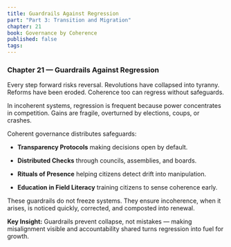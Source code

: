 ```yaml
---
title: Guardrails Against Regression
part: "Part 3: Transition and Migration"
chapter: 21
book: Governance by Coherence
published: false
tags:
---
```

### Chapter 21 — Guardrails Against Regression

Every step forward risks reversal. Revolutions have collapsed into tyranny. Reforms have been eroded. Coherence too can regress without safeguards.

In incoherent systems, regression is frequent because power concentrates in competition. Gains are fragile, overturned by elections, coups, or crashes.

Coherent governance distributes safeguards:

- **Transparency Protocols** making decisions open by default.
    
- **Distributed Checks** through councils, assemblies, and boards.
    
- **Rituals of Presence** helping citizens detect drift into manipulation.
    
- **Education in Field Literacy** training citizens to sense coherence early.
    

These guardrails do not freeze systems. They ensure incoherence, when it arises, is noticed quickly, corrected, and composted into renewal.

**Key Insight:** Guardrails prevent collapse, not mistakes — making misalignment visible and accountability shared turns regression into fuel for growth.
